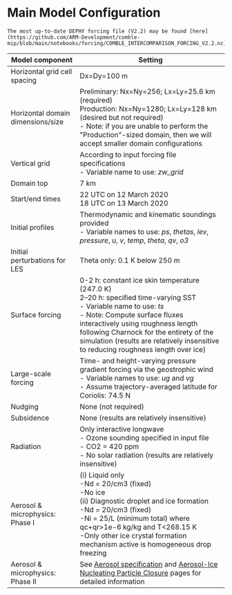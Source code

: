 # Main Model Configuration

```{attention}
The most up-to-date DEPHY forcing file (V2.2) may be found [here](https://github.com/ARM-Development/comble-mip/blob/main/notebooks/forcing/COMBLE_INTERCOMPARISON_FORCING_V2.2.nc).
```

| Model component                      | Setting                                                                                                                                                                                         |
|--------------------------------------|-------------------------------------------------------------------------------------------------------------------------------------------------------------------------------------------------|
| Horizontal grid cell spacing         | Dx=Dy=100 m                                                                                                                                                                                     |
| Horizontal domain dimensions/size    | Preliminary: Nx=Ny=256; Lx=Ly=25.6 km (required)<br>Production: Nx=Ny=1280; Lx=Ly=128 km (desired but not required)<br>- Note: if you are unable to perform the "Production"-sized domain, then we will accept smaller domain configurations                                                                                                                                                                                                     |
| Vertical grid                        | According to input forcing file specifications<br>- Variable name to use: _zw_grid_                                                                                                             |
| Domain top                           | 7 km                                                                                                                                                                                            |
| Start/end times                      | 22 UTC on 12 March 2020<br>18 UTC on 13 March 2020                                                                                                                                              |
| Initial profiles                     | Thermodynamic and kinematic soundings provided<br>- Variable names to use: _ps_, _thetas_, _lev_, _pressure_, _u_, _v_, _temp_, _theta_, _qv_, _o3_                                             |
| Initial perturbations for LES        | Theta only: 0.1 K below 250 m                                                                                                                                                                   |
| Surface forcing                      | 0-2 h: constant ice skin temperature (247.0 K)<br>2–20 h: specified time-varying SST<br>- Variable name to use: _ts_<br>- Note: Compute surface fluxes interactively using roughness length following Charnock for the entirety of the simulation (results are relatively insensitive to reducing roughness length over ice)                                                                                                                   |
| Large-scale forcing                  | Time- and height-varying pressure gradient forcing via the geostrophic wind<br>- Variable names to use: _ug_ and _vg_<br>- Assume trajectory-averaged latitude for Coriolis: 74.5 N             |
| Nudging                              | None (not required)                                                                                                                                                                             |
| Subsidence                           | None (results are relatively insensitive)                                                                                                                                                       |
| Radiation                            | Only interactive longwave<br>- Ozone sounding specified in input file<br>- CO2 = 420 ppm<br>- No solar radiation (results are relatively insensitive)                                           |
| Aerosol & microphysics: Phase I      | (i) Liquid only<br>-Nd = 20/cm3 (fixed)<br>-No ice<br>(ii) Diagnostic droplet and ice formation<br>-Nd = 20/cm3 (fixed)<br>-Ni = 25/L (minimum total) where qc+qr>1e-6 kg/kg and T<268.15 K<br>-Only other ice crystal formation mechanism active is homogeneous drop freezing                                                                                                                                                                      |
| Aerosol & microphysics: Phase II     | See [Aerosol specification](https://arm-development.github.io/comble-mip/notebooks/setup/aerosol-specification.html) and [Aerosol-Ice Nucleating Particle Closure](https://arm-development.github.io/comble-mip/notebooks/setup/aerosol-inp-closure.html) pages for detailed information                                                                                                                                |
